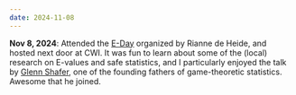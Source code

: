```yaml
---
date: 2024-11-08
---
```


**Nov 8, 2024**: Attended the [E-Day](https://riannedeheide.github.io/eday.html) organized by Rianne de Heide, and hosted next door at CWI. It was fun to learn about some of the (local) research on E-values and safe statistics, and I particularly enjoyed the talk by [Glenn Shafer](https://scholar.google.com/citations?user=CaNXAqEAAAAJ&hl=en&oi=ao), one of the founding fathers of game-theoretic statistics. Awesome that he joined. 